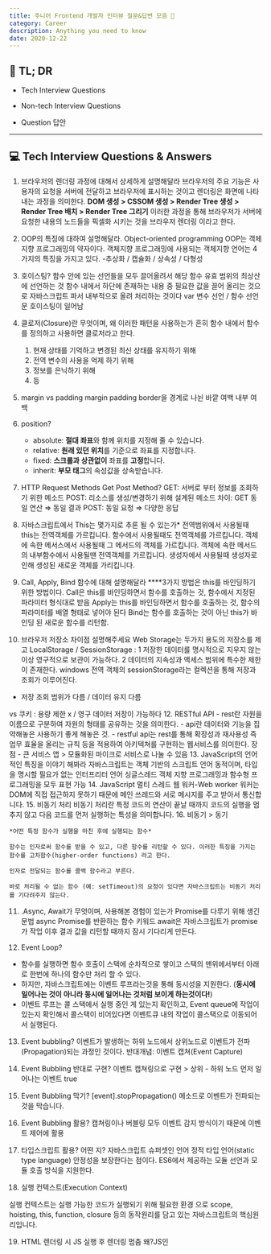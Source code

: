 ```yaml
---
title: 주니어 Frontend 개발자 인터뷰 질문&답변 모음 👔 
category: Career
description: Anything you need to know 
date: 2020-12-22
---
```


## 🤦 TL; DR

- Tech Interview Questions
  
- Non-tech Interview Questions
  
- Question 답안

---

## 💻 Tech Interview Questions & Answers

1. 브라우저의 렌더링 과정에 대해서 상세하게 설명해달라 브라우저의 주요 기능은 사용자의 요청을 서버에 전달하고 브라우저에 표시하는 것이고 렌더링은 화면에 나타내는 과정을 의미한다. **DOM 생성 > CSSOM 생성 > Render Tree 생성 > Render Tree 배치 > Render Tree 그리기** 이러한 과정을 통해 브라우저가 서버에 요청한 내용의 노드들을 픽셀화 시키는 것을 브라우저 렌더링 이라고 한다.

2. OOP의 특징에 대하여 설명해달라. Object-oriented programming OOP는 객체지향 프로그래밍의 약자이다. 객체지향 프로그래밍에 사용되는 객체지향 언어는 4가지의 특징을 가지고 있다. -추상화 / 캡슐화 / 상속성 / 다형성

3. 호이스팅? 함수 안에 있는 선언들을 모두 끌어올려서 해당 함수 유효 범위의 최상산에 선언하는 것 함수 내에서 하단에 존재하는 내용 중 필요한 값을 끌어 올리는 것으로 자바스크립트 파서 내부적으로 올려 처리하는 것이다 var 변수 선언 / 함수 선언문 호이스팅이 일어남

4. 클로저(Closure)란 무엇이며, 왜 이러한 패턴을 사용하는가 흔히 함수 내에서 함수를 정의하고 사용하면 클로저라고 한다.
   1. 현재 상태를 기억하고 변경된 최신 상태를 유지하기 위해
   2. 전역 변수의 사용을 억제 하기 위해
   3. 정보를 은닉하기 위해
   4. 등

5. margin vs padding margin padding border을 경계로 나뉜 바깥 여백  내부 여백

6. position?
   - absolute: **절대 좌표**와 함께 위치를 지정해 줄 수 있습니다.
   - relative: **원래 있던 위치**를 기준으로 좌표를 지정합니다.
   - fixed: **스크롤과 상관없이** 좌표를 **고정**합니다.
   - inherit: **부모 태그**의 속성값을 상속받습니다.

7. HTTP Request Methods Get Post Method? GET: 서버로 부터 정보를 조회하기 위한 메소드 POST: 리소스를 생성/변경하기 위해 설계된 메소드 차이: GET 동일 연산 ⇒ 동일 결과 POST: 동일 요청 ⇒ 다양한 응답

8. 자바스크립트에서 This는 몇가지로 추론 될 수 있는가* 전역범위에서 사용될때 this는 전역객체를 가르킵니다. 함수에서 사용될때도 전역객체를 가르킵니다. 객체에 속한 메서스에서 사용될때 그 메서드의 객체를 가르킵니다. 객체에 속한 메서드의 내부함수에서 사용될땐 전역객체를 가르킵니다. 생성자에서 사용될때 생성자로 인해 생성된 새로운 객체를 가리킵니다.

9. Call, Apply, Bind 함수에 대해 설명해달라 ****3가지 방법은 this를 바인딩하기 위한 방법이다. Call은 this를 바인딩하면서 함수를 호출하는 것, 함수에서 지정된 파라미터 형식대로 받음 Apply는 this를 바인딩하면서 함수를 호출하는 것, 함수의 파라미터를 배열 형태로 넣어야 된다 Bind는 함수를 호출하는 것이 아닌 this가 바인딩 된 새로운 함수를 리턴함.

10. 브라우저 저장소 차이점 설명해주세요 Web Storage는 두가지 용도의 저장소를 제고 LocalStorage / SessionStorage : 1 저장한 데이터를 명시적으로 지우지 않는 이상 영구적으로 보관이 가능하다. 2 데이터의 지속성과 액세스 범위에 특수한 제한이 존재한다. windows 전역 객체의 sessionStorage라는 컬렉션을 통해 저장과 조회가 이루어진다.

- 저장 조회 범위가 다름 / 데이터 유지 다름

vs 쿠키 : 용량 제한 x /  영구 데이터 저장이 가능하다 12. RESTful API - rest란 자원을 이름으로 구분하여 자원의 형태를 공유하는 것을 의미한다. - api란 데이터와 기능을 집약해놓은 사용하기 좋게 해놓은 것. - restful api는 rest를 통해 확장성과 재사용성 즉 업무 효율을 올리는 규칙 등을 적용하여 아키텍쳐를 구현하는 웹서비스를 의미한다. 장점 - 큰 서비스 앱 > 모듈화된 마이크로 서비스로 나눌 수 있음 13. JavaScript의 언어적인 특징을 이야기 해봐라 자바스크립트는 객체 기반의 스크립트 언어 동적이며, 타입을 명시할 필요가 없는 인터프리터 언어 싱글스레드 객체 지향 프로그래밍과 함수형 프로그래밍을 모두 표현 가능 14. JavaScript 멀티 스레드 웹 워커-Web worker 워커는 DOM에 직접 접근하지 못하기 때문에 메인 쓰레드와 서로 메시지를 주고 받아서 통신합니다. 15. 비동기 처리 비동기 처리란 특정 코드의 연산이 끝날 때까지 코드의 실행을 멈추지 않고 다음 코드를 먼저 실행하는 특성을 의미합니다. 16. 비동기 > 동기

```
*어떤 특정 함수가 실행을 마친 후에 실행되는 함수*

함수는 인자로써 함수를 받을 수 있고, 다른 함수를 리턴할 수 있다. 이러한 특징을 가지는 함수를 고차함수(higher-order functions) 라고 한다.

인자로 전달되는 함수를 콜백 함수라고 부른다.

바로 처리될 수 없는 함수 (예: setTimeout)의 요청이 있다면 자바스크립트는 비동기 처리를 기다려주지 않는다.
```

11. .Async, Await가 무엇이며, 사용해본 경험이 있는가 Promise를 다루기 위해 생긴 문법 async Promise를 반환하는 함수 키워드 await은 자바스크립트가 promise가 작업 이후 결과 값을 리턴할 때까지 잠시 기다리게 만든다.

12. Event Loop?

   - 함수를 실행하면 함수 호출이 스택에 순차적으로 쌓이고 스택의 맨위에서부터 아래로 한번에 하나의 함수만 처리 할 수 있다.
   - 하지만, 자바스크립트에는 이벤트 루프라는것을 통해 동시성을 지원한다. (**동시에 일어나는 것이 아니라 동시에 일어나는 것처럼 보이게 하는것이다!**)
   - 이벤트 루프는 콜 스택에서 실행 중인 게 있는지 확인하고, Event queue에 작업이 있는지 확인해서 콜스택이 비어있다면 이벤트큐 내의 작업이 콜스택으로 이동되어서 실행된다.

13. Event bubbling? 이벤트가 발생하는 하위 노드에서 상위노드로 이벤트가 전파(Propagation)되는 과정인 것이다. 반대개념: 이벤트 캡쳐(Event Capture)

14. Event Bubbling 반대로 구현? 이벤트 캡쳐링으로 구현 > 상위 - 하위 노드 먼저 일어나는 이벤트 true

15. Event Bubbling 막기? \[event].stopPropagation() 메소드로 이벤트가 전파되는 것을 막습니다.

16. Event Bubbling 활용? 캡쳐링이나 버블링 모두 이벤트 감지 방식이기 때문에 이벤트 제어에 활용

17. 타입스크립트 활용? 어떤 지? 자바스크립트 슈퍼셋인 언어 정적 타입 언어(static type language) 안정성을 보장한다는 점이다. ES6에서 제공하는 모듈 선언과 모듈 호출 방식을 지원한다.

18. 실행 컨텍스트(Execution Context)

   실행 컨텍스트는 실행 가능한 코드가 실행되기 위해 필요한 환경 으로 scope, hoisting, this, function, closure 등의 동작원리를 담고 있는 자바스크립트의 핵심원리입니다.

19. HTML 렌더링 시 JS 실행 후 렌더링 멈춤 왜?JS인 <script> 태그를 만나면 스크립트가 해석 및 실행되는 동안 문서의 파싱은 중단되게 됩니다.

20. 현재 사용하는 프레임 워크? React : 라이브러리 컴포넌트 재사용 유지관리 쉽고 빠르다 클라이언트 사이드에서 수행하는 데이터를 서버사이드에서도 동시에 쉽게 나타낼 수 있어 굉장히 가볍다 가상 돔을 사용 - 전체 트리의 다른 부분 영향 X 특정 요소만 업데트

21. SPA vs SSR? SPA는 Client Side Rendering를 사용하며 최초 한번 페이지 전체를 로딩한 트래픽을 감소시키고 사용자에게 최적화된 환경을 제공할 수 있게 되었다. SSR 서버에서 렌더링 하여 가져오기 때문에 첫 로딩이 매우 짧다. JS 파일 모두 다운/적용 작동 > 초기 구동 속도가 느리다는 단점이 존재하는 것이다. CSR 페이지를 인식 X SEO(검색 엔진 최적화)의 문제가 존재

22. require vs import 모듈을 사용하기 위한 방식 import ES6(ES2015)에서 새롭게 도입된 키워드 require NodeJS에서 사용되고 있는 CommonJS 키워드

23. SASS, SCSS 사용 경험? CSS를 편리하게 이용할 수 있도록 도와주며 추가 기능도 있는 확장판

    - 변수의 사용
    - 조건문과 반복문 등 추가 ⇒ 가독성과 재사용성을 높여주어 유지보수가 쉬워지게 도와준다.

24. 자바스크립트 성능 향상? 자바스크립트에서의 메모리 관리 garbage collector로 메모리를 더이상 사용하지 않을 때, 컴파일러가 메모리를 회수할 수 있도록

25. React 상태관리? Hook 사용 상태관리 useState라는 Hook을 사용하면 함수형 컴포넌트에 state를 추가 state 값을 업데이트하는 함수를 다른 함수에서 호출할 수 있습니다. useEffect라는 Hook을 사용하면 리액트 컴포넌트가 렌더링 될 때마다 특정 작업을 수행하도록 설정

    1. **코드가 간결**해졌습니다.
    2. 컴포넌트 사이에 상태(state) 관련된 로직을 **재사용** 할 수 있습니다.

26. Arrow 함수 언제? function 키워드 대신 화살표(=>)를 사용하여 보다 간략한 방법으로 함수를 선언 화살표 함수로 함수를 작성하면 코드 길이를 조금 줄일 수 있는 장점이 있습니다. 익명 함수로만 사용할 수 있어 함수 표현식을 사용한다. 일반 함수, 콜백 함수에 쓰일 수 있습니다

27. var, let, const 차이점은? var는 function-scoped 변수 재선언이 가능하다. let, const는 block-scoped 변수에 재할당이 가능 / 변수 재선언, 재할당

28. CORS 대처 우회 교차 출처 리소스 공유

    특정 헤더를 통해서 브라우저에서 **한 출처(origin)**에서 실행되고 있는 웹 애플리케이션이 **다른 출처(cross-origin)**에 원하는 리소스에 접근할 수 있는 권한이 있는지 없는지를 알려주는 매커니즘

    웹 프론트 측에서 request header에 CORS 관련 옵션을 넣어주고, 서버에서는 해당 요청을 허용하면 됨

29. Binary Search Tree 에 대해 알고 있는가, 설명해달라 이진탐색과 연결리스트를 결합한 형태로써 이진탐색의 효율적 탐색능력 + 연결리스트의 입출력의 용이함을 결합하여 고안된 자료구조의 방법이다.

30. git 사용 경험 프로젝트에서 버전 관리 시 사용, 깃허브 서비스 이용

31. 함수형 프로그래밍에 대해 설명해달라 함수형 프로그래밍(종종 줄여서 FP라고 부름)은 순수 함수(pure function) 를 조합하고 공유 상태(shared state), 변경 가능한 데이터(mutable data) 및 부작용(side-effects) 을 피하여 소프트웨어를 만드는 프로세스입니다. 함수형 프로그래밍은 명령형(imperative) 이 아닌 선언형(declarative) 이며 애플리케이션의 상태는 순수 함수를 통해 전달됩니다. Function - 함수를 이용해서 No Side-Effect - 사이드 이펙트 없도록 Declarative Programming - 선언형 프로그래밍을 이용하는 것이다

32. FP VS OOP 객체지향은 동작하는 부분을 캡슐화해서 이해할 수 있게 하고, 함수형 프로그래밍은 동작하는 부분을 최소화해서 코드 이해, 가독성을 돕는다.

33. 함수형 프로그래밍에 기반하여 순수함수가 무엇인지 설명해달라.

    1. 동일한 입력에는 항상 같은 값을 반환하여야 한다.
    2. 함수의 실행은 프로그램의 실행에 영향을 미치지 않아야 한다.

34. Babel의 기능을 한 단어로 말해달라 트랜스 컴파일러로 es6 -> es5로 간편하게 변환이 가능하다.

35. 크롬 정도의 브라우저를 제외하곤 ES6 스펙에 대한 지원이 완벽하지 않다. 해결방법은 무엇인가 babel을 통한 es6 -> es5로 변환하기

36. ES6 추가된 스펙 let const 화살표함수 StringLiteral  프로미스 스프레드연산자 String메서드 for..of구문 map 객체비구조화

37. Primitive Types? String Number Boolen Undefined Null Symbol (ES5 unique value) / Object type

38. HTTP

    HTTP는 웹상에서 클라이언트와 서버 간에 요청/응답으로 데이터를 주고 받을 수 있는 프로토콜입니다.

39. AJAX란 무엇인가 AJAX란 자바스크립트의 라이브러리 입니다. 비동기 방식이란 웹페이지를 리로드 하지 않고도 통신이 가능한 구조를 말하는데, 이 방식의 장점은 리로드의 과정속에서 낭비되는 자원을 보존시킬 수 있습니다.

---

### ✨ Non-tech Interview Questions

#### General

1. 왜 개발자가 되려고 하는가

2. 개발자로서의 본인의 비전을 이야기 해달라

3. 비전공자로써 갖고 있는 컴플렉스가 있는가

4. 컴플렉스 있고 많이 고민한 부분, 그래서 전공수업 듣고 있으며 더욱 기초 지식을 얻기 위해 노력

5. 운영체제같은 컴퓨터공학(cs)에 대한 기초지식이 있는가

6. 기초는 있다고 생각함 까먹을 것 같으면 CS50를 다시 시청

7. 최근에 관심갖거나 공부 하고 싶은 개발 기술은 무엇인가

8. 프로젝트 협업 과정을 경험한 적이 있는가

9. 공부 방법
<br>

#### Special

1. 어떤 커피를 좋아하시나요?

2. 프론트엔드 커뮤니티에서 당신에게 영감을 준 사람이 있다면 누구인가요?

3. 사용하는 개발 도구에서 마음에 드는 부분은 무엇인가요?

4. 최근에 수행했던 흥미로운 프로젝트는 무엇인가요?